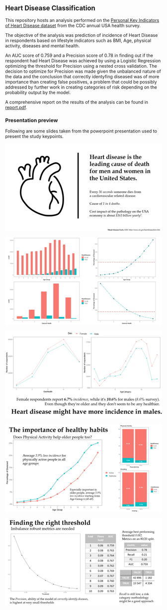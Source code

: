 ## Heart Disease Classification
This repository hosts an analysis performed on the [Personal Key Indicators of Heart Disease dataset](https://www.kaggle.com/datasets/kamilpytlak/personal-key-indicators-of-heart-disease) from the CDC annual USA health survey.

The objective of the analysis was prediction of incidence of Heart Disease in respondents based on lifestyle indicators such as BMI, Age, physical activity, diseases and mental health.

An AUC score of 0.759 and a Precision score of 0.78 in finding out if the respondent had Heart Disease was achieved by using a Logistic Regression optimizing the threshold for Precision using a nested cross validation. The decision to optimize for Precision was made given the unbalanced nature of the data and the conclusion that correctly identyfing diseased was of more importance than creating false positives, a problem that could be possibly addressed by further work in creating categories of risk depending on the probability output by the model.

A comprehensive report on the results of the analysis can be found in [report.pdf](report.pdf).

### Presentation preview
Following are some slides taken from the powerpoint presentation used to present the study keypoints.

![slide1](Slide1.jpg)

![slide4](Slide4.jpg)

![slide8](Slide8.jpg)

![slide9](Slide9.jpg)

![slide14](Slide14.jpg)
